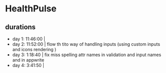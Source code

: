 # HealthPulse

## durations

- day 1: 11:46:00 |
- day 2: 11:52:00 | flow th tito way of handling inputs (using custom inputs and icons rendering )
- day 3: 1:18:40 | fix miss spelling attr names in validation and input names and in appwrite
- day 4: 3:41:50 |
